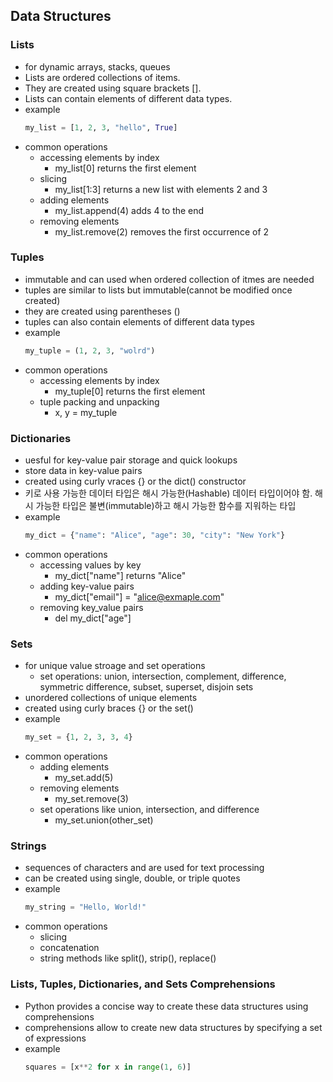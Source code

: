 ## Data Structures

### Lists
- for dynamic arrays, stacks, queues
- Lists are ordered collections of items.
- They are created using square brackets [].
- Lists can contain elements of different data types.
- example
    ```python
    my_list = [1, 2, 3, "hello", True]
    ```
- common operations
    - accessing elements by index
        - my_list[0] returns the first element
    - slicing
        - my_list[1:3] returns a new list with elements 2 and 3
    - adding elements
        - my_list.append(4) adds 4 to the end
    - removing elements
        - my_list.remove(2) removes the first occurrence of 2

### Tuples
- immutable and can used when ordered collection of itmes are needed
- tuples are similar to lists but immutable(cannot be modified once created)
- they are created using parentheses ()
- tuples can also contain elements of different data types
- example
    ```python
    my_tuple = (1, 2, 3, "wolrd")
    ```
- common operations
    - accessing elements by index
        - my_tuple[0] returns the first element
    - tuple packing and unpacking
        - x, y = my_tuple

### Dictionaries
- uesful for key-value pair storage and quick lookups
- store data in key-value pairs
- created using curly vraces {} or the dict() constructor
- 키로 사용 가능한 데이터 타입은 해시 가능한(Hashable) 데이터 타입이어야 함. 해시 가능한 타입은 불변(immutable)하고 해시 가능한 함수를 지워하는 타입
- example
    ```python
    my_dict = {"name": "Alice", "age": 30, "city": "New York"}
    ```
- common operations
    - accessing values by key
        - my_dict["name"] returns "Alice"
    - adding key-value pairs
        - my_dict["email"] = "alice@exmaple.com"
    - removing key_value pairs
        - del my_dict["age"]

### Sets
- for unique value stroage and set operations
    - set operations: union, intersection, complement, difference, symmetric difference, subset, superset, disjoin sets
- unordered collections of unique elements
- created using curly braces {} or the set()
- example
    ```python
    my_set = {1, 2, 3, 3, 4}
    ```
- common operations
    - adding elements
        - my_set.add(5)
    - removing elements
        - my_set.remove(3)
    - set operations like union, intersection, and difference
        - my_set.union(other_set)

### Strings
- sequences of characters and are used for text processing
- can be created using single, double, or triple quotes
- example
    ```python
    my_string = "Hello, World!"
    ```
- common operations
    - slicing
    - concatenation
    - string methods like split(), strip(), replace()

### Lists, Tuples, Dictionaries, and Sets Comprehensions
- Python provides a concise way to create these data structures using comprehensions
- comprehensions allow to create new data structures by specifying a set of expressions
- example
    ```python
    squares = [x**2 for x in range(1, 6)]
    ```